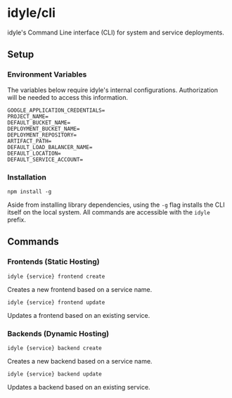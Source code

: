 # idyle/cli

idyle's Command Line interface (CLI) for system and service deployments. 

## Setup

### Environment Variables

The variables below require idyle's internal configurations. Authorization will be needed to access this information.

```
GOOGLE_APPLICATION_CREDENTIALS=
PROJECT_NAME=
DEFAULT_BUCKET_NAME=
DEPLOYMENT_BUCKET_NAME=
DEPLOYMENT_REPOSITORY=
ARTIFACT_PATH=
DEFAULT_LOAD_BALANCER_NAME=
DEFAULT_LOCATION=
DEFAULT_SERVICE_ACCOUNT=
```

### Installation

`npm install -g`

Aside from installing library dependencies, using the `-g` flag installs the CLI itself on the local system. All commands are accessible with the `idyle` prefix.

## Commands

### Frontends (Static Hosting)

`idyle {service} frontend create`

Creates a new frontend based on a service name.

`idyle {service} frontend update`

Updates a frontend based on an existing service.

### Backends (Dynamic Hosting)

`idyle {service} backend create`

Creates a new backend based on a service name.

`idyle {service} backend update`

Updates a backend based on an existing service.
